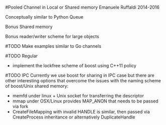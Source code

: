 
#Pooled Channel in Local or Shared memory
Emanuele Ruffaldi 2014-2016

Conceptually similar to Python Queue

Bonus Shared memory

Bonus reader/writer scheme for large  objects

#TODO 
Make examples similar to Go channels

#TODO Regular
* implement the lockfree scheme of boost using C++11 policy

#TODO IPC
Currently we use boost for sharing in IPC case but there are other interesting options that overcome the issues with the naming scheme of boost/Unix shared memory:

- memfd under linux + Unix socket for transferring the descriptor
- mmap under OSX/Linux provides MAP_ANON that needs to be passed via fork
- CreateFileMapping with invalid HANDLE is similar, then passed via CreateProcess inheritance or alternatively DuplicateHandle
